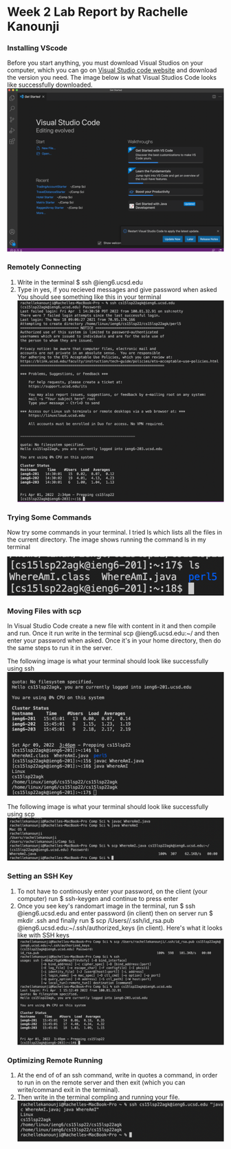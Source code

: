 # Week 2 Lab Report by Rachelle Kanounji

### Installing VScode
Before you start anything, you must download Visual Studios on your computer, which you can go on [Visual Studio code website](https://code.visualstudio.com/) and download the version you need. The image below is what Visual Studios Code looks like successfully downloaded. 
 ![Image of VSCode](Screen%20Shot%202022-04-01%20at%202.16.41%20PM.png)

### Remotely Connecting
1. Write in the terminal $ ssh <course specific account>@ieng6.ucsd.edu
2. Type in yes, if you recieved messages and give password when asked 
 You should see something like this in your terminal ![image for part 2](part2.png)


### Trying Some Commands
      
Now try some commands in your terminal. I tried ls which lists all the files in the current directory. The image shows running the command ls in my terminal 

 ![image for part 3](ls.png)


### Moving Files with scp
In Visual Studio Code create a new file with content in it and then compile and run. Once it run write in the terminal  scp <the file name> <course specific account>@ieng6.ucsd.edu:~/ and then enter your password when asked. Once it's in your home directory, then do the same steps to run it in the server.  
 
The following image is what your terminal should look like successfully using ssh ![image for part 5a](part6a.png)

The following image is what your terminal should look like successfully using scp ![image for part 5b](part6.png)

### Setting an SSH Key
 1. To not have to continously enter your password, on the client (your computer) run $ ssh-keygen and continue to press enter 
2. Once you see key's randomart image in the terminal, run $ ssh <course specific account>@ieng6.ucsd.edu and enter password (in client) then on server run $ mkdir .ssh and finally run $ scp /Users/<user-name>/.ssh/id_rsa.pub <course specific account>@ieng6.ucsd.edu:~/.ssh/authorized_keys (in client). 
Here's what it looks like with SSH keys ![image for part 6](part66.png)
 
### Optimizing Remote Running
1. At the end of of an ssh command, write in quotes a command, in order to run in on the remote server and then exit (which you can write/command exit in the terminal). 
2. Then write in the terminal compling and running your file. 
 ![image for part 7](part7.png)
 
 
 








